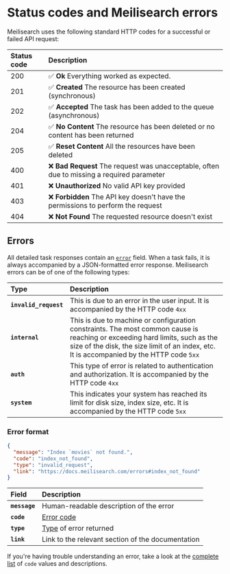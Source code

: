 # Status codes and Meilisearch errors

Meilisearch uses the following standard HTTP codes for a successful or failed API request:

| Status code | Description                                                                                |
| :---------- | :----------------------------------------------------------------------------------------- |
| 200         | ✅ **Ok** Everything worked as expected.                                                   |
| 201         | ✅ **Created** The resource has been created (synchronous)                                 |
| 202         | ✅  **Accepted** The task has been added to the queue (asynchronous)                       |
| 204         | ✅ **No Content** The resource has been deleted or no content has been returned            |
| 205         | ✅ **Reset Content** All the resources have been deleted                                   |
| 400         | ❌ **Bad Request** The request was unacceptable, often due to missing a required parameter |
| 401         | ❌ **Unauthorized** No valid API key provided                                              |
| 403         | ❌ **Forbidden** The API key doesn't have the permissions to perform the request           |
| 404         | ❌ **Not Found** The requested resource doesn't exist                                      |

## Errors

All detailed task responses contain an [`error`](/reference/api/tasks.md#error) field. When a task fails, it is always accompanied by a JSON-formatted error response. Meilisearch errors can be of one of the following types:

| Type                  | Description                                                                                                                                                                                                              |
| :-------------------- | :----------------------------------------------------------------------------------------------------------------------------------------------------------------------------------------------------------------------- |
| **`invalid_request`** | This is due to an error in the user input. It is accompanied by the HTTP code `4xx`                                                                                                                                      |
| **`internal`**        | This is due to machine or configuration constraints. The most common cause is reaching or exceeding hard limits, such as the size of the disk, the size limit of an index, etc. It is accompanied by the HTTP code `5xx` |
| **`auth`**            | This type of error is related to authentication and authorization. It is accompanied by the HTTP code `4xx`                                                                                                              |
| **`system`**          | This indicates your system has reached its limit for disk size, index size, etc. It is accompanied by the HTTP code `5xx`                                                                                                |

### Error format

```json
{
  "message": "Index `movies` not found.",
  "code": "index_not_found",
  "type": "invalid_request",
  "link": "https://docs.meilisearch.com/errors#index_not_found"
}
```

| Field         | Description                                       |
| :------------ | :------------------------------------------------ |
| **`message`** | Human-readable description of the error           |
| **`code`**    | [Error code](/reference/errors/error_codes.md)    |
| **`type`**    | [Type](#errors) of error returned                 |
| **`link`**    | Link to the relevant section of the documentation |

If you're having trouble understanding an error, take a look at the [complete list](/reference/errors/error_codes.md) of `code` values and descriptions.
